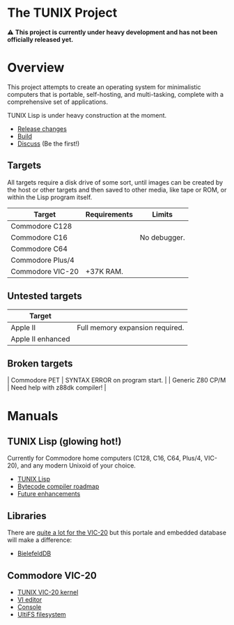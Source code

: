 The TUNIX Project
=================

⚠️ **This project is currently under heavy development and
has not been officially released yet.**

# Overview

This project attempts to create an operating system for
minimalistic computers that is portable, self-hosting, and
multi-tasking, complete with a comprehensive set of
applications.

TUNIX Lisp is under heavy construction at the moment.

* [Release changes](./Changelog.md)
* [Build](BUILD.md)
* [Discuss](https://github.com/SvenMichaelKlose/tunix/discussions)
  (Be the first!)

## Targets

All targets require a disk drive of some sort, until images
can be created by the host or other targets and then saved
to other media, like tape or ROM, or within the Lisp program
itself.

| Target            | Requirements | Limits           |
|-------------------|--------------|------------------|
| Commodore C128    |              |                  |
| Commodore C16     |              | No debugger.     |
| Commodore C64     |              |                  |
| Commodore Plus/4  |              |                  |
| Commodore VIC-20  | +37K RAM.    |                  |

## Untested targets

| Target            |                                     |
|-------------------|-------------------------------------|
| Apple II          | Full memory expansion required.     |
| Apple II enhanced |                                     |

## Broken targets

| Commodore PET     | SYNTAX ERROR on program start.      |
| Generic Z80 CP/M  | Need help with z88dk compiler!      |

# Manuals

## TUNIX Lisp (glowing hot!)

Currently for Commodore home computers (C128, C16, C64,
Plus/4, VIC-20), and any modern Unixoid of your choice.

* [TUNIX Lisp](src/bin/lisp/doc/manual.md)
* [Bytecode compiler roadmap](src/bin/lisp/doc/compiler.md)
* [Future enhancements](src/bin/lisp/doc/future-enhancements.md)

## Libraries

There are [quite a lot for the VIC-20](src/lib/) but this
portale and embedded database will make a difference:

* [BielefeldDB](src/lib/bdb/README.md)

## Commodore VIC-20

* [TUNIX VIC-20 kernel](src/sys/kernel/doc/index.md)
* [VI editor](src/bin/vi/README.md)
* [Console](src/bin/cbm-console/README.md)
* [UltiFS filesystem](src/drv/ultifs/README.md)

